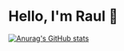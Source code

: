 # Hello, I'm Raul 👋
[![Anurag's GitHub stats](https://github-readme-stats.vercel.app/api?username=rauljcastillo)](https://github.com/rauljcastillo/github-readme-stats)
<!--
**rauljcastillo/rauljcastillo** is a ✨ _special_ ✨ repository because its `README.md` (this file) appears on your GitHub profile.

Here are some ideas to get you started:

- 🔭 I’m currently working on ...
- 🌱 I’m currently learning ...
- 👯 I’m looking to collaborate on ...
- 🤔 I’m looking for help with ...
- 💬 Ask me about ...
- 📫 How to reach me: ...
- 😄 Pronouns: ...
- ⚡ Fun fact: ...
-->
